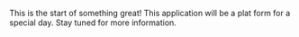 This is the start of something great! This application will be a plat form for a special day. Stay tuned for more information.
